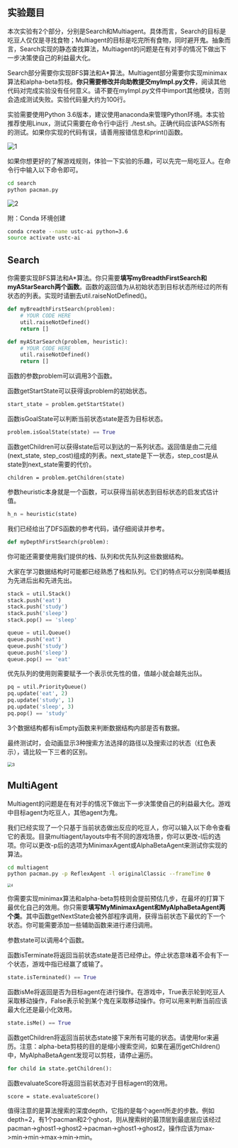 ## 实验题目

本次实验有2个部分，分别是Search和Multiagent。具体而言，Search的目标是吃豆人仅仅是寻找食物；Multiagent的目标是吃完所有食物，同时避开鬼。抽象而言，Search实现的静态查找算法，Multiagent的问题是在有对手的情况下做出下一步决策使自己的利益最大化。

Search部分需要你实现BFS算法和A*算法。Multiagent部分需要你实现minimax算法和alpha-beta剪枝。**你只需要修改并向助教提交myImpl.py文件**，阅读其他代码对完成实验没有任何意义。请不要在myImpl.py文件中import其他模块，否则会造成测试失败。实验代码量大约为100行。

实验需要使用Python 3.6版本，建议使用anaconda来管理Python环境。本实验推荐使用Linux，测试只需要在命令行中运行 ./test.sh。正确代码应该PASS所有的测试。如果你实现的代码有误，请善用报错信息和print()函数。

![1](pic/test.png)

如果你想更好的了解游戏规则，体验一下实验的乐趣，可以先完一局吃豆人。在命令行中输入以下命令即可。

```bash
cd search
python pacman.py
```

![2](pic/play.png)

附：Conda 环境创建

```bash
conda create --name ustc-ai python=3.6
source activate ustc-ai
```



## Search

你需要实现BFS算法和A*算法。你只需要**填写myBreadthFirstSearch和myAStarSearch两个函数**。函数的返回值为从初始状态到目标状态所经过的所有状态的列表。实现时请删去util.raiseNotDefined()。

```python
def myBreadthFirstSearch(problem):
    # YOUR CODE HERE
    util.raiseNotDefined()
    return []

def myAStarSearch(problem, heuristic):
    # YOUR CODE HERE
    util.raiseNotDefined()
    return []
```



函数的参数problem可以调用3个函数。

函数getStartState可以获得该problem的初始状态。

```Python
start_state = problem.getStartState()
```

函数isGoalState可以判断当前状态state是否为目标状态。

```Python
problem.isGoalState(state) == True
```

函数getChildren可以获得state后可以到达的一系列状态。返回值是由二元组(next_state, step_cost)组成的列表。next_state是下一状态，step_cost是从state到next_state需要的代价。

```
children = problem.getChildren(state)
```

参数heuristic本身就是一个函数，可以获得当前状态到目标状态的启发式估计值。

```python
h_n = heuristic(state)
```



我们已经给出了DFS函数的参考代码，请仔细阅读并参考。

```Python
def myDepthFirstSearch(problem):
```



你可能还需要使用我们提供的栈、队列和优先队列这些数据结构。

大家在学习数据结构时可能都已经熟悉了栈和队列。它们的特点可以分别简单概括为先进后出和先进先出。

```python
stack = util.Stack()
stack.push('eat')
stack.push('study')
stack.push('sleep')
stack.pop() == 'sleep'

queue = util.Queue()
queue.push('eat')
queue.push('study')
queue.push('sleep')
queue.pop() == 'eat'
```

优先队列的使用则需要赋予一个表示优先性的值，值越小就会越先出队。

```python
pq = util.PriorityQueue()
pq.update('eat', 2)
pq.update('study', 1)
pq.update('sleep', 3)
pq.pop() == 'study'
```

3个数据结构都有isEmpty函数来判断数据结构内部是否有数据。



最终测试时，会动画显示3种搜索方法选择的路径以及搜索过的状态（红色表示），请比较一下三者的区别。

<img src="pic/search.png" alt="3" style="zoom:67%;" />



## MultiAgent

Multiagent的问题是在有对手的情况下做出下一步决策使自己的利益最大化。游戏中目标agent为吃豆人，其他agent为鬼。

我们已经实现了一个只基于当前状态做出反应的吃豆人，你可以输入以下命令查看它的表现。目录multiagent/layouts中有不同的游戏场景，你可以更改-l后的选项。你可以更改-p后的选项为MinimaxAgent或AlphaBetaAgent来测试你实现的算法。

```bash
cd multiagent
python pacman.py -p ReflexAgent -l originalClassic --frameTime 0
```

<img src="pic/multiagent.png" alt="4" style="zoom:50%;" />



你需要实现minimax算法和alpha-beta剪枝则会提前预估几步，在最坏的打算下最优化自己的效用。你只需要**填写MyMinimaxAgent和MyAlphaBetaAgent两个类**。其中函数getNextState会被外部程序调用，获得当前状态下最优的下一个状态。你可能需要添加一些辅助函数来进行递归调用。



参数state可以调用4个函数。

函数isTerminate将返回当前状态state是否已经停止。停止状态意味着不会有下一个状态，游戏中指已经赢了或输了。

```python
state.isTerminated() == True
```

函数isMe将返回是否为目标agent在进行操作。在游戏中，True表示轮到吃豆人采取移动操作，False表示轮到某个鬼在采取移动操作。你可以用来判断当前应该最大化还是最小化效用。

```python
state.isMe() == True
```

函数getChildren将返回当前状态state接下来所有可能的状态。请使用for来遍历。注意：alpha-beta剪枝的目的是缩小搜索空间，如果在遍历getChildren()中，MyAlphaBetaAgent发现可以剪枝，请停止遍历。

```python
for child in state.getChildren():
```

函数evaluateScore将返回当前状态对于目标agent的效用。

```
score = state.evaluateScore()
```



值得注意的是算法搜索的深度depth，它指的是每个agent所走的步数。例如depth=2，有1个pacman和2个ghost，则从搜索树的最顶层到最底层应该经过pacman->ghost1->ghost2->pacman->ghost1->ghost2，操作应该为max->min->min->max->min->min。
